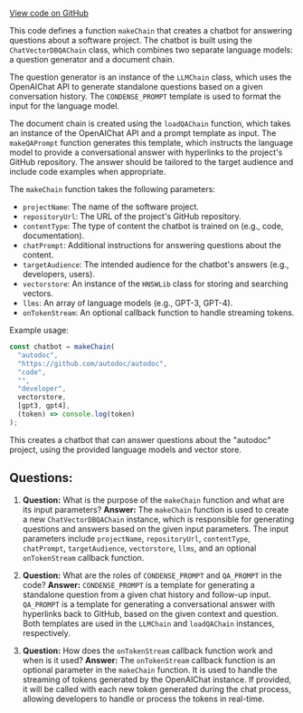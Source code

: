 [View code on GitHub](https://github.com/context-labs/autodoc/src/cli/commands/query/createChatChain.ts)

This code defines a function `makeChain` that creates a chatbot for answering questions about a software project. The chatbot is built using the `ChatVectorDBQAChain` class, which combines two separate language models: a question generator and a document chain.

The question generator is an instance of the `LLMChain` class, which uses the OpenAIChat API to generate standalone questions based on a given conversation history. The `CONDENSE_PROMPT` template is used to format the input for the language model.

The document chain is created using the `loadQAChain` function, which takes an instance of the OpenAIChat API and a prompt template as input. The `makeQAPrompt` function generates this template, which instructs the language model to provide a conversational answer with hyperlinks to the project's GitHub repository. The answer should be tailored to the target audience and include code examples when appropriate.

The `makeChain` function takes the following parameters:

- `projectName`: The name of the software project.
- `repositoryUrl`: The URL of the project's GitHub repository.
- `contentType`: The type of content the chatbot is trained on (e.g., code, documentation).
- `chatPrompt`: Additional instructions for answering questions about the content.
- `targetAudience`: The intended audience for the chatbot's answers (e.g., developers, users).
- `vectorstore`: An instance of the `HNSWLib` class for storing and searching vectors.
- `llms`: An array of language models (e.g., GPT-3, GPT-4).
- `onTokenStream`: An optional callback function to handle streaming tokens.

Example usage:

```javascript
const chatbot = makeChain(
  "autodoc",
  "https://github.com/autodoc/autodoc",
  "code",
  "",
  "developer",
  vectorstore,
  [gpt3, gpt4],
  (token) => console.log(token)
);
```

This creates a chatbot that can answer questions about the "autodoc" project, using the provided language models and vector store.
## Questions: 
 1. **Question:** What is the purpose of the `makeChain` function and what are its input parameters?
   **Answer:** The `makeChain` function is used to create a new `ChatVectorDBQAChain` instance, which is responsible for generating questions and answers based on the given input parameters. The input parameters include `projectName`, `repositoryUrl`, `contentType`, `chatPrompt`, `targetAudience`, `vectorstore`, `llms`, and an optional `onTokenStream` callback function.

2. **Question:** What are the roles of `CONDENSE_PROMPT` and `QA_PROMPT` in the code?
   **Answer:** `CONDENSE_PROMPT` is a template for generating a standalone question from a given chat history and follow-up input. `QA_PROMPT` is a template for generating a conversational answer with hyperlinks back to GitHub, based on the given context and question. Both templates are used in the `LLMChain` and `loadQAChain` instances, respectively.

3. **Question:** How does the `onTokenStream` callback function work and when is it used?
   **Answer:** The `onTokenStream` callback function is an optional parameter in the `makeChain` function. It is used to handle the streaming of tokens generated by the OpenAIChat instance. If provided, it will be called with each new token generated during the chat process, allowing developers to handle or process the tokens in real-time.